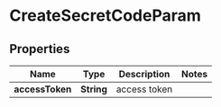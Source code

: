 

# CreateSecretCodeParam


## Properties

| Name | Type | Description | Notes |
|------------ | ------------- | ------------- | -------------|
|**accessToken** | **String** | access token |  |



